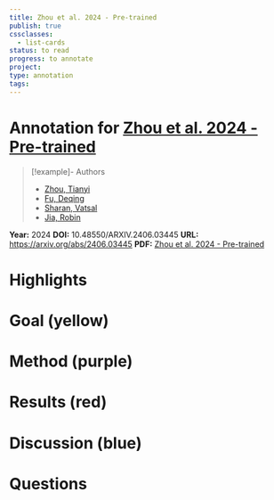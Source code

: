 ```yaml
---
title: Zhou et al. 2024 - Pre-trained
publish: true
cssclasses:
  - list-cards
status: to read
progress: to annotate
project:
type: annotation
tags:
---
```

# Annotation for [Zhou et al. 2024 - Pre-trained](Papers/References/Zhou%20et%20al.%202024%20-%20Pre-trained)

> [!example]- Authors
> - [Zhou, Tianyi](Papers/People/Zhou%20Tianyi)
> - [Fu, Deqing](Papers/People/Fu%20Deqing)
> - [Sharan, Vatsal](Papers/People/Sharan%20Vatsal)
> - [Jia, Robin](Papers/People/Jia%20Robin)

**Year:** 2024
**DOI:** 10.48550/ARXIV.2406.03445
**URL:** https://arxiv.org/abs/2406.03445
**PDF:** [Zhou et al. 2024 - Pre-trained](Papers/PDFs/Zhou%20et%20al.%202024%20-%20Pre-trained%20Large%20Language%20Models%20Use%20Fourier%20Features%20to%20Compute%20Addition.pdf)

# Highlights


# Goal (yellow)


# Method (purple)


# Results (red)


# Discussion (blue)


# Questions

